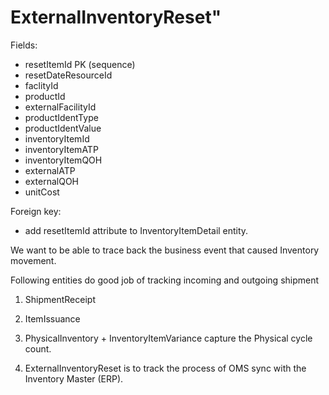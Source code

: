 # ExternalInventoryReset"

Fields:
* resetItemId PK (sequence)
* resetDateResourceId
* faclityId
* productId
* externalFacilityId
* productIdentType
* productIdentValue
* inventoryItemId
* inventoryItemATP
* inventoryItemQOH
* externalATP
* externalQOH
* unitCost

Foreign key:
* add resetItemId attribute to InventoryItemDetail entity.

We want to be able to trace back the business event that caused Inventory movement.

Following entities do good job of tracking incoming and outgoing shipment
1) ShipmentReceipt
2) ItemIssuance
3) PhysicalInventory + InventoryItemVariance capture the Physical cycle count.


4) ExternalInventoryReset is to track the process of OMS sync with the Inventory Master (ERP).
